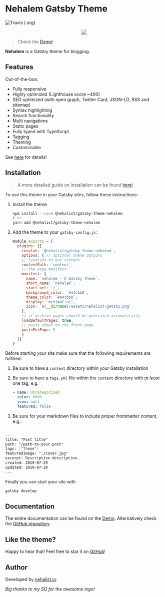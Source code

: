 # Nehalem Gatsby Theme

![Travis (.org)](https://img.shields.io/travis/nehalist/gatsby-theme-nehalem)

<p align="center">
    <img src="https://github.com/nehalist/gatsby-theme-nehalem/blob/master/theme/logo.png?raw=true">
</p>

> Check the [Demo](https://nehalem.netlify.com)!

**Nehalem** is a Gatsby theme for blogging.

## Features

Out-of-the-box:

- Fully responsive
- Highly optimized (Lighthouse score ~400)
- SEO optimized (with open graph, Twitter Card, JSON-LD, RSS and sitemap)
- Syntax highlighting
- Search functionality
- Multi navigations
- Static pages
- Fully typed with TypeScript
- Tagging
- Theming
- Customizable

See [here](https://nehalem.netlify.com/features) for details!

## Installation

> A more detailed guide on installation can be found [here](https://nehalem.netlify.com/getting-started)!

To use this theme in your Gatsby sites, follow these instructions:

1.  Install the theme
    ```sh
    npm install --save @nehalist/gatsby-theme-nehalem
    # or
    yarn add @nehalist/gatsby-theme-nehalem
    ```

2.  Add the theme to your `gatsby-config.js`:
    ```js
    module.exports = {
      plugins: [{
        resolve: `@nehalist/gatsby-theme-nehalem`,
        options: { // optional theme options
        // location to our content
        contentPath: `content`,
        // the page manifest
        manifest: {
          name: `nehalem - A Gatsby theme`,
          short_name: `nehalem`,
          start_url: `/`,
          background_color: `#a4cbb8`,
          theme_color: `#a4cbb8`,
          display: `minimal-ui`,
          icon: `${__dirname}/assets/nehalist-gatsby.png`
        },
        // if archive pages should be generated automatically
        loadDefaultPages: true,
        // posts shown on the front page
        postsPerPage: 5
        }
      }]
    }
    ```
    
Before starting your site make sure that the following requirements are fulfilled:

1. Be sure to have a `content` directory within your Gatsby installation
2. Be sure to have a `tags.yml` file within the `content` directory with _at least_ one tag, e.g.
   
    ```yaml
    - name: Uncategorized
      color: #000
      icon: null
      featured: false
    ```
      
3. Be sure for your markdown files to include proper frontmatter content, e.g.:
   
```markdown

---
title: "Post title"
path: "/path-to-your-post"
tags: ["Theme"]
featuredImage: "./cover.jpg"
excerpt: Descriptive description.
created: 2019-07-29
updated: 2019-07-29
---

```

Finally you can start your site with

```sh
gatsby develop
```

## Documentation

The entire documentation can be found on the [Demo](https://nehalem.netlify.com). Alternatively check 
the [GitHub repository](https://github.com/nehalist/gatsby-theme-nehalem/tree/master/demo/content/posts).

## Like the theme?

Happy to hear that! Feel free to star it on [GitHub](https://github.com/nehalist/gatsby-theme-nehalem)!

## Author

Developed by [nehalist.io](https://nehalist.io).

*Big thanks to my SO for the awesome logo!*
